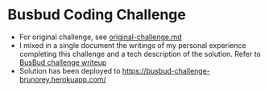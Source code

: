# Busbud Coding Challenge

 * For original challenge, see [original-challenge.md](original-challenge.md)
 * I mixed in a single document the writings of my personal experience completing this challenge and a tech description of the solution. Refer to [BusBud challenge writeup](https://docs.google.com/document/d/1acW0nhGTuzQXl7P3GmLfveAHAMVr8E48-Gjb7QESx1U/edit#heading=h.m18w3iroo2pt)
 * Solution has been deployed to https://busbud-challenge-brunorey.herokuapp.com/
